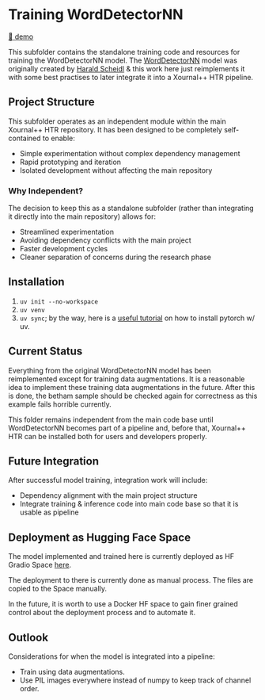 # Training WordDetectorNN

[🤗 demo](https://huggingface.co/spaces/PellelNitram/xournalpp_htr_WordDetectorNN)

This subfolder contains the standalone training code and resources for training the WordDetectorNN model.
The [WordDetectorNN](https://github.com/githubharald/WordDetectorNN) model was originally created by
[Harald Scheidl](https://github.com/githubharald/WordDetectorNN) & this work here just reimplements it
with some best practises to later integrate it into a Xournal++ HTR pipeline.

## Project Structure

This subfolder operates as an independent module within the main Xournal++ HTR repository. It has been designed to be completely self-contained to enable:

- Simple experimentation without complex dependency management
- Rapid prototyping and iteration
- Isolated development without affecting the main repository

### Why Independent?

The decision to keep this as a standalone subfolder (rather than integrating it directly into the main repository) allows for:

- Streamlined experimentation
- Avoiding dependency conflicts with the main project
- Faster development cycles
- Cleaner separation of concerns during the research phase

## Installation

1. `uv init --no-workspace`
2. `uv venv`
3. `uv sync`; by the way, here is a [useful tutorial](https://docs.astral.sh/uv/guides/integration/pytorch/#installing-pytorch) on how to install pytorch w/ uv.

## Current Status

Everything from the original WordDetectorNN model has been reimplemented except for training data augmentations.
It is a reasonable idea to implement these training data augmentations in the future. After this is done, the
betham sample should be checked again for correctness as this example fails horrible currently.

This folder remains independent from the main code base until WordDetectorNN becomes part of a pipeline and, before
that, Xournal++ HTR can be installed both for users and developers properly.

## Future Integration

After successful model training, integration work will include:

- Dependency alignment with the main project structure
- Integrate training & inference code into main code base so that it is usable as pipeline

## Deployment as Hugging Face Space

The model implemented and trained here is currently deployed as HF Gradio Space [here](https://huggingface.co/spaces/PellelNitram/xournalpp_htr_WordDetectorNN).

The deployment to there is currently done as manual process. The files are copied to the Space manually.

In the future, it is worth to use a Docker HF space to gain
finer grained control about the deployment process and to automate it.

## Outlook

Considerations for when the model is integrated into a pipeline:

- Train using data augmentations.
- Use PIL images everywhere instead of numpy to keep track of channel order.